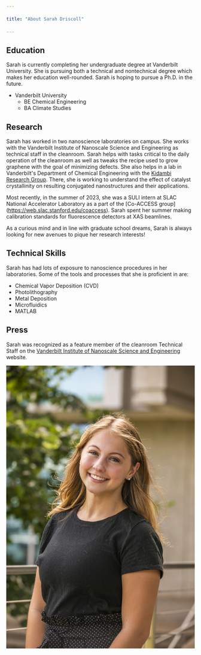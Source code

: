 ```yaml
---

title: "About Sarah Driscoll"

---
```


## Education

Sarah is currently completing her undergraduate degree at Vanderbilt University. She is pursuing both a technical and nontechnical degree which makes her education well-rounded. Sarah is hoping to pursue a Ph.D. in the future.

* Vanderbilt University
  * BE Chemical Engineering
  * BA Climate Studies

## Research

Sarah has worked in two nanoscience laboratories on campus. She works with the Vanderbilt Institute of Nanoscale Science and Engineering as technical staff in the cleanroom. Sarah helps with tasks critical to the daily operation of the cleanroom as well as tweaks the recipe used to grow graphene with the goal of minimizing defects. She also helps in a lab in Vanderbilt's Department of Chemical Engineering with the [Kidambi Research Group](https://pirankidambi.wixsite.com/kidambiresearchgroup). There, she is working to understand the effect of catalyst crystallinity on resulting conjugated nanostructures and their applications.

Most recently, in the summer of 2023, she was a SULI intern at SLAC National Accelerator Laboratory as a part of the [Co-ACCESS group] (https://web.slac.stanford.edu/coaccess). Sarah spent her summer making calibration standards for fluorescence detectors at XAS beamlines. 

As a curious mind and in line with graduate school dreams, Sarah is always looking for new avenues to pique her research interests!

## Technical Skills

Sarah has had lots of exposure to nanoscience procedures in her laboratories. Some of the tools and processes that she is proficient in are:

* Chemical Vapor Deposition (CVD)
* Photolithography 
* Metal Deposition
* Microfluidics
* MATLAB

## Press 

Sarah was recognized as a feature member of the cleanroom Technical Staff on the [Vanderbilt Institute of Nanoscale Science and Engineering](https://www.vanderbilt.edu/vinse/personnel/bio/sarah+driscoll) website.

![Image of Sarah Driscoll](/assets/img/VINSE_headshot1.jpg)
